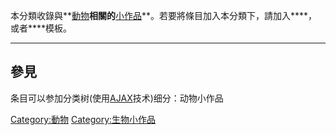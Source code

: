 本分類收錄與**[動物](https://zh.wikipedia.org/wiki/動物 "wikilink")**相關的**[小作品](https://zh.wikipedia.org/wiki/Wikipedia:小作品 "wikilink")**。若要將條目加入本分類下，請加入****，或者****模板。

-----

## 參見

条目可以参加分类树(使用[AJAX](../Page/AJAX.md "wikilink")技术)细分：<categorytree>动物小作品</categorytree>

[Category:動物](https://zh.wikipedia.org/wiki/Category:動物 "wikilink") [Category:生物小作品](https://zh.wikipedia.org/wiki/Category:生物小作品 "wikilink")